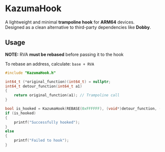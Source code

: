 # KazumaHook
A lightweight and minimal **trampoline hook** for **ARM64** devices.  
Designed as a clean alternative to third-party dependencies like **Dobby**.

## Usage
**NOTE:** RVA **must be rebased** before passing it to the hook

To rebase an address, calculate:
``base + RVA``
```cpp
#include "KazumaHook.h"

int64_t (*original_function)(int64_t) = nullptr;
int64_t detour_function(int64_t a1)
{
    return original_function(a1); // Trampoline call
}

bool is_hooked = KazumaHook(REBASE(0xFFFFFF), (void*)detour_function, (void**)&original_function);
if (is_hooked)
{
    printf("Successfully hooked");
}
else
{
    printf("Failed to hook");
}
